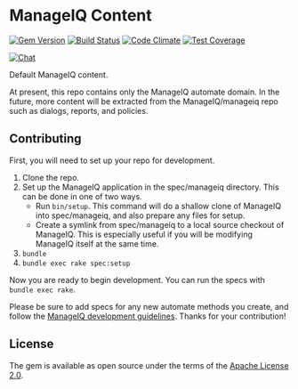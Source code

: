 # ManageIQ Content

[![Gem Version](https://badge.fury.io/rb/manageiq-content.svg)](http://badge.fury.io/rb/manageiq-content)
[![Build Status](https://travis-ci.org/ManageIQ/manageiq-content.svg?branch=master)](https://travis-ci.org/ManageIQ/manageiq-content)
[![Code Climate](https://codeclimate.com/github/ManageIQ/manageiq-content.svg)](https://codeclimate.com/github/ManageIQ/manageiq-content)
[![Test Coverage](https://codeclimate.com/github/ManageIQ/manageiq-content/badges/coverage.svg)](https://codeclimate.com/github/ManageIQ/manageiq-content/coverage)

[![Chat](https://badges.gitter.im/Join%20Chat.svg)](https://gitter.im/ManageIQ/manageiq/automate?utm_source=badge&utm_medium=badge&utm_campaign=pr-badge&utm_content=badge)

Default ManageIQ content.

At present, this repo contains only the ManageIQ automate domain.  In the future,
more content will be extracted from the ManageIQ/manageiq repo such as dialogs,
reports, and policies.

## Contributing

First, you will need to set up your repo for development.

1. Clone the repo.
2. Set up the ManageIQ application in the spec/manageiq directory.  This can be
   done in one of two ways.
   - Run `bin/setup`.  This command will do a shallow clone of ManageIQ into spec/manageiq,
     and also prepare any files for setup.
   - Create a symlink from spec/manageiq to a local source checkout of ManageIQ.
     This is especially useful if you will be modifying ManageIQ itself at the
     same time.
3. `bundle`
4. `bundle exec rake spec:setup`

Now you are ready to begin development.  You can run the specs with
`bundle exec rake`.

Please be sure to add specs for any new automate methods you create, and follow
the [ManageIQ development guidelines](https://github.com/ManageIQ/guides/blob/master/coding_style_and_standards.md).
Thanks for your contribution!

## License

The gem is available as open source under the terms of the [Apache License 2.0](LICENSE.txt).
